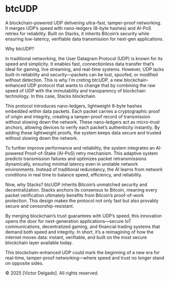 # btcUDP
A blockchain-powered UDP delivering ultra-fast, tamper-proof networking. It merges UDP’s speed with nano-ledgers (8-byte hashes) and AI-PoS retries for reliability. Built on Stacks, it inherits Bitcoin’s security while ensuring low-latency, verifiable data transmission for next-gen applications.

Why btcUDP?

In traditional networking, the User Datagram Protocol (UDP) is known for its speed and simplicity. It enables fast, connectionless data transfer that’s ideal for gaming, live streaming, and real-time systems. However, UDP lacks built-in reliability and security—packets can be lost, spoofed, or modified without detection. This is why I'm creting btcUDP, a new blockchain-enhanced UDP protocol that wants to change that by combining the raw speed of UDP with the immutability and transparency of blockchain technology. In this case, Stacks blockchain.

This protocol introduces nano-ledgers, lightweight 8-byte hashes embedded within data packets. Each packet carries a cryptographic proof of origin and integrity, creating a tamper-proof record of transmission without slowing down the network. These nano-ledgers act as micro-trust anchors, allowing devices to verify each packet’s authenticity instantly. By adding these lightweight proofs, the system keeps data secure and trusted without slowing down the network.

To further improve performance and reliability, the system integrates an AI-powered Proof-of-Stake (AI-PoS) retry mechanism. This adaptive system predicts transmission failures and optimizes packet retransmissions dynamically, ensuring minimal latency even in unstable network environments. Instead of traditional redundancy, the AI learns from network conditions in real time to balance speed, efficiency, and reliability.

Now, why Stacks? btcUDP inherits Bitcoin’s unmatched security and decentralization. Stacks anchors its consensus to Bitcoin, meaning every packet verification ultimately benefits from Bitcoin’s proof-of-work protection. This design makes the protocol not only fast but also provably secure and censorship-resistant.

By merging blockchain’s trust guarantees with UDP’s speed, this innovation opens the door for next-generation applications—secure IoT communications, decentralized gaming, and financial trading systems that demand both speed and integrity. In short, it’s a reimagining of how the internet moves data: instant, verifiable, and built on the most secure blockchain layer available today.

This blockchain-enhanced UDP could mark the beginning of a new era for real-time, tamper-proof networking—where speed and trust no longer stand on opposite sides.


















© 2025 [Victor Delgado]. All rights reserved.

